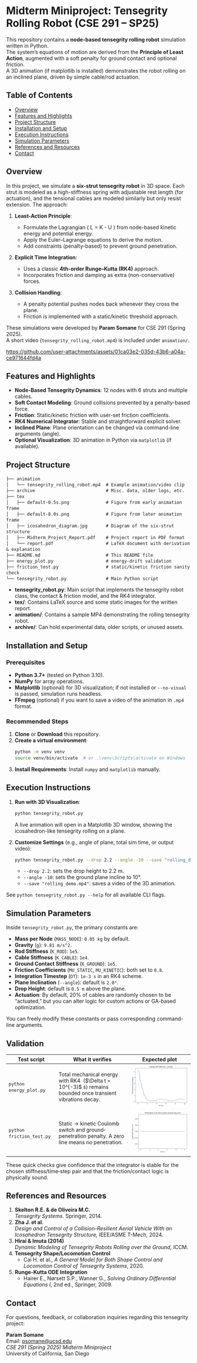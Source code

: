 # Midterm Miniproject: Tensegrity Rolling Robot (CSE 291 – SP25)

This repository contains a **node-based tensegrity rolling robot** simulation written in Python.  
The system’s equations of motion are derived from the **Principle of Least Action**, augmented with a soft penalty for ground contact and optional friction.  
A 3D animation (if matplotlib is installed) demonstrates the robot rolling on an inclined plane, driven by simple cable/rod actuation.

## Table of Contents

- [Overview](#overview)
- [Features and Highlights](#features-and-highlights)
- [Project Structure](#project-structure)
- [Installation and Setup](#installation-and-setup)
- [Execution Instructions](#execution-instructions)
- [Simulation Parameters](#simulation-parameters)
- [References and Resources](#references-and-resources)
- [Contact](#contact)
 
## Overview

In this project, we simulate a **six-strut tensegrity robot** in 3D space. Each strut is modeled as a high-stiffness spring with adjustable rest length (for actuation), and the tensional cables are modeled similarly but only resist extension. The approach:

1. **Least-Action Principle**:  
   - Formulate the Lagrangian \( L = K - U \) from node-based kinetic energy and potential energy.  
   - Apply the Euler–Lagrange equations to derive the motion.  
   - Add constraints (penalty-based) to prevent ground penetration.

2. **Explicit Time Integration**:  
   - Uses a classic **4th-order Runge–Kutta (RK4)** approach.  
   - Incorporates friction and damping as extra (non-conservative) forces.

3. **Collision Handling**:  
   - A penalty potential pushes nodes back whenever they cross the plane.  
   - Friction is implemented with a static/kinetic threshold approach.

These simulations were developed by **Param Somane** for CSE 291 (Spring 2025).  
A short video (`tensegrity_rolling_robot.mp4`) is included under `animation/`.

https://github.com/user-attachments/assets/01ca03e2-035d-43b6-a04a-ce971644fd4a
 
## Features and Highlights

- **Node-Based Tensegrity Dynamics**: 12 nodes with 6 struts and multiple cables.  
- **Soft Contact Modeling**: Ground collisions prevented by a penalty-based force.  
- **Friction**: Static/kinetic friction with user-set friction coefficients.  
- **RK4 Numerical Integrator**: Stable and straightforward explicit solver.  
- **Inclined Plane**: Plane orientation can be changed via command-line arguments (angle).  
- **Optional Visualization**: 3D animation in Python via `matplotlib` (if available).
 
## Project Structure

```plaintext
├── animation
│   └── tensegrity_rolling_robot.mp4  # Example animation/video clip
├── archive                           # Misc. data, older logs, etc.
├── tex
│   ├── default-0.5s.png              # Figure from early animation frame
│   ├── default-8.0s.png              # Figure from later animation frame
│   ├── icosahedron_diagram.jpg       # Diagram of the six-strut structure
│   ├── Midterm_Project_Report.pdf    # Project report in PDF format
│   └── report.pdf                    # LaTeX document with derivation & explanation
├── README.md                         # This README file
├── energy_plot.py                    # energy‑drift validation
├── friction_test.py                  # static/kinetic friction sanity check
└── tensegrity_robot.py               # Main Python script
```

- **tensegrity_robot.py**: Main script that implements the tensegrity robot class, the contact & friction model, and the RK4 integrator.  
- **tex/**: Contains LaTeX source and some static images for the written report.  
- **animation/**: Contains a sample MP4 demonstrating the rolling tensegrity robot.  
- **archive/**: Can hold experimental data, older scripts, or unused assets.
 
## Installation and Setup

### Prerequisites

- **Python 3.7+** (tested on Python 3.10).
- **NumPy** for array operations.
- **Matplotlib** (optional) for 3D visualization; if not installed or `--no-visual` is passed, simulation runs headless.
- **FFmpeg** (optional) if you want to save a video of the animation in `.mp4` format.

### Recommended Steps

1. **Clone** or **Download** this repository.
2. **Create a virtual environment**:
   ```bash
   python -m venv venv
   source venv/bin/activate  # or .\venv\Scripts\activate on Windows
   ```
3. **Install Requirements**:
   Install `numpy` and `matplotlib` manually.
 
## Execution Instructions

1. **Run with 3D Visualization**:
   ```bash
   python tensegrity_robot.py
   ```
   A live animation will open in a Matplotlib 3D window, showing the icosahedron-like tensegrity rolling on a plane.

2. **Customize Settings** (e.g., angle of plane, total sim time, or output video):
   ```bash
   python tensegrity_robot.py --drop 2.2 --angle -10 --save "rolling_demo.mp4"
   ```
   - `--drop 2.2`: sets the drop height to 2.2 m.
   - `--angle -10`: sets the ground plane incline to 10°.  
   - `--save "rolling_demo.mp4"`: saves a video of the 3D animation.

See `python tensegrity_robot.py --help` for all available CLI flags.
 
## Simulation Parameters

Inside `tensegrity_robot.py`, the primary constants are:

- **Mass per Node** (`MASS_NODE`): `0.05 kg` by default.
- **Gravity** (`g`): `9.81 m/s^2`.
- **Rod Stiffness** (`K_ROD`): `1e5`.
- **Cable Stiffness** (`K_CABLE`): `1e4`.
- **Ground Contact Stiffness** (`K_GROUND`): `1e5`.
- **Friction Coefficients** (`MU_STATIC`, `MU_KINETIC`): both set to `0.8`.
- **Integration Timestep** (`DT`): `1e-3 s` in an RK4 scheme.
- **Plane Inclination** (`--angle`): default is `2.0°`.
- **Drop Height**: default is `0.5 m` above the plane.
- **Actuation**: By default, 20% of cables are randomly chosen to be “actuated,” but you can alter logic for custom actions or GA-based optimization.

You can freely modify these constants or pass corresponding command-line arguments.
 
## Validation

| Test script | What it verifies | Expected plot |
|-------------|------------------|---------------|
| `python energy_plot.py` | Total mechanical energy with RK4 &nbsp;(\$\Delta t = 10^{-3}\$ s) remains bounded once transient vibrations decay. | ![energy drift](tex/energy_drift.png) |
| `python friction_test.py` | Static → kinetic Coulomb switch and ground‐penetration penalty. A zero line means no penetration. | ![friction test](tex/friction_test.png) |

These quick checks give confidence that the integrator is stable for the
chosen stiffness/time‑step pair and that the friction/contact logic is
physically sound.

## References and Resources

1. **Skelton R.E. & de Oliveira M.C.**  
   *Tensegrity Systems.* Springer, 2014.  
2. **Zha J. et al.**  
   *Design and Control of a Collision-Resilient Aerial Vehicle With an Icosahedron Tensegrity Structure,* IEEE/ASME T-Mech, 2024.  
3. **Hirai & Imuta (2014)**  
   *Dynamic Modeling of Tensegrity Robots Rolling over the Ground,* ICCM.  
4. **Tensegrity Shape/Locomotion Control**  
   - Cai H. et al., *A General Model for Both Shape Control and Locomotion Control of Tensegrity Systems*, 2020.  
5. **Runge-Kutta ODE Integration**  
   - Hairer E., Nørsett S.P., Wanner G., *Solving Ordinary Differential Equations I*, 2nd ed., Springer, 2009.  
 
## Contact

For questions, feedback, or collaboration inquiries regarding this tensegrity project:

**Param Somane**  
Email: [psomane@ucsd.edu](mailto:psomane@ucsd.edu)  
*CSE 291 (Spring 2025) Midterm Miniproject*  
University of California, San Diego
